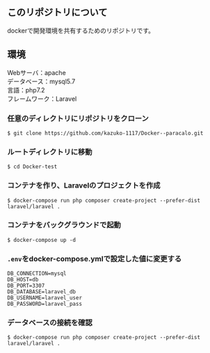 ## このリポジトリについて
dockerで開発環境を共有するためのリポジトリです。

## 環境
Webサーバ：apache  
データベース：mysql5.7  
言語：php7.2  
フレームワーク：Laravel  

### 任意のディレクトリにリポジトリをクローン
```
$ git clone https://github.com/kazuko-1117/Docker--paracalo.git
```

### ルートディレクトリに移動
```console
$ cd Docker-test
```
### コンテナを作り、Laravelのプロジェクトを作成
```console
$ docker-compose run php composer create-project --prefer-dist laravel/laravel .
```
### コンテナをバックグラウンドで起動
```console
$ docker-compose up -d
```
### `.env`をdocker-compose.ymlで設定した値に変更する
```
DB_CONNECTION=mysql
DB_HOST=db
DB_PORT=3307
DB_DATABASE=laravel_db
DB_USERNAME=laravel_user
DB_PASSWORD=laravel_pass
```

### データベースの接続を確認
```console
$ docker-compose run php composer create-project --prefer-dist laravel/laravel .
```



